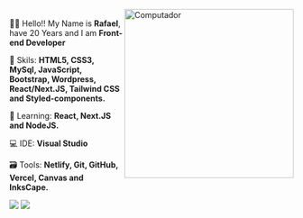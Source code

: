
<img src="https://user-images.githubusercontent.com/57225298/102656953-8ab2d980-4153-11eb-92c7-a2a7babc1c2b.png" min-width="400px" max-width="400px" width="300 px" align="right"  alt="Computador "> <br>
👋🏻 Hello!! My Name is **Rafael**, have 20 Years and I am **Front-end Developer**

🤖 Skils: **HTML5, CSS3, MySql, JavaScript, Bootstrap, Wordpress, React/Next.JS, Tailwind CSS and Styled-components.** 

👨‍ Learning: **React, Next.JS and NodeJS.**

💻 IDE: **Visual Studio**

🗃 Tools: **Netlify, Git,  GitHub, Vercel, Canvas and InksCape.**





 <a href="https://www.linkedin.com/in/rafael-pinto-da-silva/" alt="Linkedin">
  <img src="https://img.shields.io/badge/-Linkedin-0e76a8?style=flat-square&logo=Linkedin&logoColor=white&link=https://www.linkedin.com/in/rafael-pinto-da-silva/" /></a> <a href="https://api.whatsapp.com/send?phone=5515996563234" alt="WhatsApp">
  <img src="https://img.shields.io/badge/-WhatsApp-25d366?style=flat-square&labelColor=25d366&logo=whatsapp&logoColor=white&link=https://api.whatsapp.com/send?phone=5515996563234"/></a>

